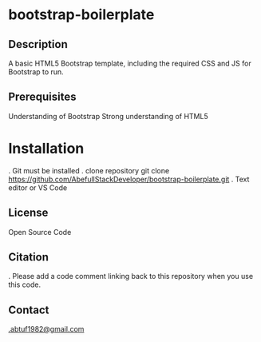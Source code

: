 # bootstrap-boilerplate
 ## Description
 A basic HTML5 Bootstrap template, including the required CSS and JS for Bootstrap to run.
 ##  Prerequisites
 Understanding of Bootstrap
Strong understanding of HTML5
# Installation
. Git must be installed
. clone repository git clone https://github.com/AbefullStackDeveloper/bootstrap-boilerplate.git
. Text editor or VS Code
## License
Open Source Code
## Citation

 . Please add a code comment linking back to this repository when you use this code.

## Contact
.abtuf1982@gmail.com